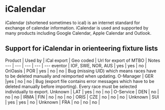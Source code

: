 # iCalendar

iCalendar (shortened sometimes to ical) is an internet standard for exchange of calendar information. iCalendar is used and supported by many products
including Google Calendar, Apple Calendar and Outlook.

## Support for iCalendar in orienteering fixture lists

Product | Used by | iCal export | Geo coded | Url for export of MTBO | Notes
--- | --- | --- | --- | --- 
eventor | IOF, SWE, NOR, AUS | yes | yes | no |
OriOasis | POR | yes | no | no | Bug (missing UID) which means races have to be deleted manually and reimported when updating.
O-Manager | GER |yes | no | no | Bug (export file contains error messages which have to be deleted manually before importing). Every race must be selected individually to export.
Unknown | LAT | yes | no | no |
O-Service | DEN | no | no | no |
IRMA | FIN | no | no | no |
ORIS | CZE | no | no | no |
Unknown | SUI | yes | yes | no |
Unknown | FRA | no | no | no |

